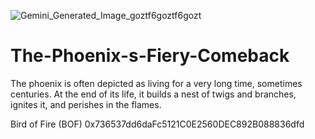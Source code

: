 ![Gemini_Generated_Image_goztf6goztf6gozt](https://github.com/user-attachments/assets/266bc87f-9512-4d4a-9baf-24c839ad2151)
# The-Phoenix-s-Fiery-Comeback


The phoenix is often depicted as living for a very long time, sometimes centuries. At the end of its life, it builds a nest of twigs and branches, ignites it, and perishes in the flames.

Bird of Fire (BOF)
0x736537dd6daFc5121C0E2560DEC892B088836dfd
